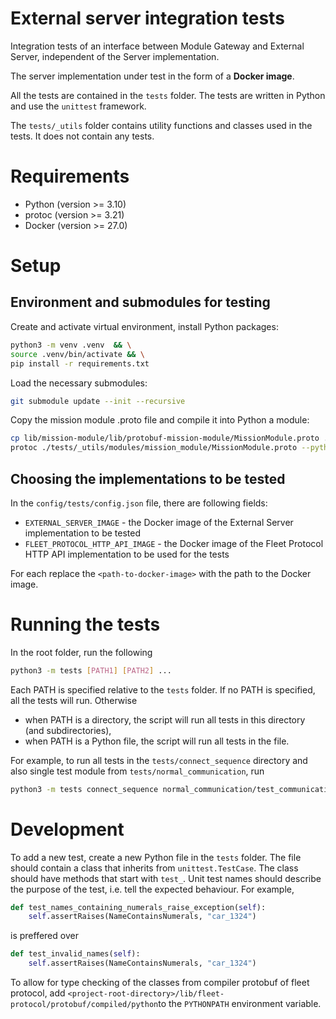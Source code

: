 # External server integration tests

Integration tests of an interface between Module Gateway and External Server, independent of the Server implementation.

The server implementation under test in the form of a **Docker image**.

All the tests are contained in the `tests` folder. The tests are written in Python and use the `unittest` framework.

The `tests/_utils` folder contains utility functions and classes used in the tests. It does not contain any tests.

# Requirements

- Python (version >= 3.10)
- protoc (version >= 3.21)
- Docker (version >= 27.0)

# Setup

## Environment and submodules for testing

Create and activate virtual environment, install Python packages:

```bash
python3 -m venv .venv  && \
source .venv/bin/activate && \
pip install -r requirements.txt
```

Load the necessary submodules:

```bash
git submodule update --init --recursive
```

Copy the mission module .proto file and compile it into Python a module:

```bash
cp lib/mission-module/lib/protobuf-mission-module/MissionModule.proto ./tests/_utils/modules/mission_module/ && \
protoc ./tests/_utils/modules/mission_module/MissionModule.proto --python_out=. --pyi_out=.
```

## Choosing the implementations to be tested

In the `config/tests/config.json` file, there are following fields:

- `EXTERNAL_SERVER_IMAGE` - the Docker image of the External Server implementation to be tested
- `FLEET_PROTOCOL_HTTP_API_IMAGE` - the Docker image of the Fleet Protocol HTTP API implementation to be used for the tests

For each replace the `<path-to-docker-image>` with the path to the Docker image.

# Running the tests

In the root folder, run the following

```bash
python3 -m tests [PATH1] [PATH2] ...
```

Each PATH is specified relative to the `tests` folder. If no PATH is specified, all the tests will run. Otherwise

- when PATH is a directory, the script will run all tests in this directory (and subdirectories),
- when PATH is a Python file, the script will run all tests in the file.

For example, to run all tests in the `tests/connect_sequence` directory and also single test module from `tests/normal_communication`, run

```bash
python3 -m tests connect_sequence normal_communication/test_communication.py
```

# Development

To add a new test, create a new Python file in the `tests` folder. The file should contain a class that inherits from `unittest.TestCase`. The class should have methods that start with `test_`.
Unit test names should describe the purpose of the test, i.e. tell the expected behaviour. For example,

```python
def test_names_containing_numerals_raise_exception(self):
    self.assertRaises(NameContainsNumerals, "car_1324")
```

is preffered over

```python
def test_invalid_names(self):
    self.assertRaises(NameContainsNumerals, "car_1324")
```


To allow for type checking of the classes from compiler protobuf of fleet protocol, add `<project-root-directory>/lib/fleet-protocol/protobuf/compiled/python`to the `PYTHONPATH` environment variable.


